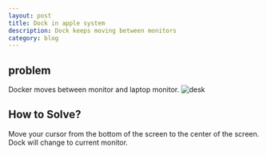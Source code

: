 ```yaml
---
layout: post
title: Dock in apple system
description: Dock keeps moving between monitors
category: blog
---
```

## problem
Docker moves between monitor and laptop monitor.
![desk](http://i.imgur.com/LhWpiS0.jpg)
## How to Solve?
Move your cursor from the bottom of the screen to the center of the screen.
Dock will change to current monitor.
